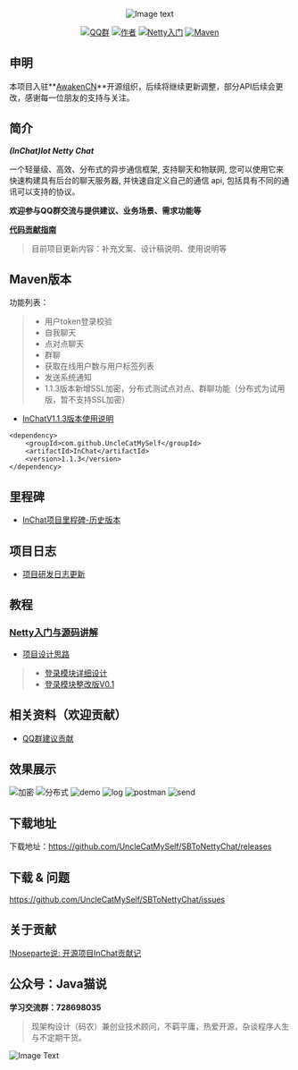 
<div align=center>

![Image text](https://raw.githubusercontent.com/UncleCatMySelf/img-myself/master/img/inchat/logo.png)

[![QQ群](https://img.shields.io/badge/QQ%E7%BE%A4-628793702-yellow.svg)](https://jq.qq.com/?_wv=1027&k=57X4L74)
[![作者](https://img.shields.io/badge/%E4%BD%9C%E8%80%85-MySelf-blue.svg)](https://github.com/UncleCatMySelf)
[![Netty入门](https://img.shields.io/badge/%E5%AD%A6%E4%B9%A0-Netty%E5%85%A5%E9%97%A8-ff69b4.svg)](doc/study/mulu.md)
[![Maven](https://img.shields.io/badge/Maven-1.1.3-orange.svg)](https://mvnrepository.com/artifact/com.github.UncleCatMySelf/InChat)


</div>

## 申明

本项目入驻**[AwakenCN](https://github.com/AwakenCN)**开源组织，后续将继续更新调整，部分API后续会更改，感谢每一位朋友的支持与关注。

## 简介

***(InChat)Iot Netty Chat***


一个轻量级、高效、分布式的异步通信框架, 支持聊天和物联网, 您可以使用它来快速构建具有后台的聊天服务器, 并快速自定义自己的通信 api, 包括具有不同的通讯可以支持的协议。

**欢迎参与QQ群交流与提供建议、业务场景、需求功能等**

**[代码贡献指南](http://www.imooc.com/article/272573)**

> 目前项目更新内容：补充文案、设计稿说明、使用说明等

## Maven版本

功能列表：

> * 用户token登录校验
> * 自我聊天
> * 点对点聊天
> * 群聊
> * 获取在线用户数与用户标签列表
> * 发送系统通知
> * 1.1.3版本新增SSL加密，分布式测试点对点、群聊功能（分布式为试用版，暂不支持SSL加密）

* [InChatV1.1.3版本使用说明](https://unclecatmyself.github.io/2019/01/15/inchatby113/)

```
<dependency>
    <groupId>com.github.UncleCatMySelf</groupId>
    <artifactId>InChat</artifactId>
    <version>1.1.3</version>
</dependency>
```

## 里程碑

* [InChat项目里程碑-历史版本](doc/goal/goal.md)

## 项目日志

* [项目研发日志更新](doc/Project-Log-cn.md)

## 教程

### [Netty入门与源码讲解](doc/study/mulu.md)
* [项目设计思路](doc/design_cn.md)

> * [登录模块详细设计](doc/detail/Login-cn.md)
> * [登录模块整改版V0.1](doc/detail/login_rect.md)

## 相关资料（欢迎贡献）

* [QQ群建议贡献](doc/advice/advice.md)

## 效果展示

![加密](https://raw.githubusercontent.com/UncleCatMySelf/img-myself/master/img/inchatGIF/%E5%8A%A0%E5%AF%86.gif)
![分布式](https://raw.githubusercontent.com/UncleCatMySelf/img-myself/master/img/inchatGIF/%E5%88%86%E5%B8%83%E5%BC%8F.gif)
![demo](https://github.com/UncleCatMySelf/img-myself/blob/master/img/inchatGIF/inchat_demo.gif)
![log](https://github.com/UncleCatMySelf/img-myself/blob/master/img/inchatGIF/inchat_log.gif)
![postman](https://github.com/UncleCatMySelf/img-myself/blob/master/img/inchatGIF/inchat_postman.gif)
![send](https://github.com/UncleCatMySelf/img-myself/blob/master/img/inchatGIF/inchat_send.gif)

## 下载地址

下载地址：https://github.com/UncleCatMySelf/SBToNettyChat/releases

## 下载 & 问题

https://github.com/UncleCatMySelf/SBToNettyChat/issues

## 关于贡献

[!Noseparte说: 开源项目InChat贡献记](https://www.imooc.com/article/272573)

## 公众号：Java猫说

**学习交流群：728698035**

> 现架构设计（码农）兼创业技术顾问，不羁平庸，热爱开源，杂谈程序人生与不定期干货。

![Image Text](https://user-gold-cdn.xitu.io/2018/12/28/167f41f1a5729856?w=344&h=344&f=jpeg&s=8231)

